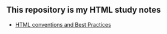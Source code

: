 This repository is my HTML study notes
--------------------------------------
- [HTML conventions and Best Practices](https://github.com/VictoriaShyika/html-css-js-learning/blob/main/HTML/HTML%20conventions%20and%20Best%20Practices.md#html-conventions-and-best-practices)
